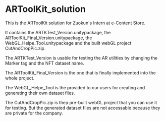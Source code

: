 # ARToolKit_solution

This is the ARToolKit solution for Zuokun's Intern at e-Content Store.

It contains the ARTKTest_Version.unitypackage, the ARToolKit_Final_Version.unitypackage, the WebGL_Helpe_Tool.unitypackage and the built webGL project CutAndCropPic.zip.

The ARTKTest_Version is usable for testing the AR utilities by changing the Marker tag and the NFT dataset name.

The ARToolKit_Final_Version is the one that is finally implemented into the whole project.

The WebGL_Helpe_Tool is the provided to our users for creating and generating their own dataset files.

The CutAndCropPic.zip is thep pre-built webGL project that you can use it for testing. But the generated dataset files are not accessable because they are private for the company.
